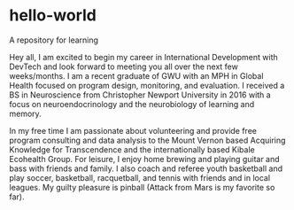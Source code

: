 # hello-world
A repository for learning

Hey all, I am excited to begin my career in International Development with DevTech and look forward to meeting you all over the next few weeks/months. I am a recent graduate of GWU with an MPH in Global Health focused on program design, monitoring, and evaluation. I received a BS in Neuroscience from Christopher Newport University in 2016 with a focus on neuroendocrinology and the neurobiology of learning and memory.

In my free time I am passionate about volunteering and provide free program consulting and data analysis to the Mount Vernon based Acquiring Knowledge for Transcendence and the internationally based Kibale Ecohealth Group. For leisure, I enjoy home brewing and playing guitar and bass with friends and family. I also coach and referee youth basketball and play soccer, basketball, racquetball, and tennis with friends and in local leagues. My guilty pleasure is pinball (Attack from Mars is my favorite so far).
